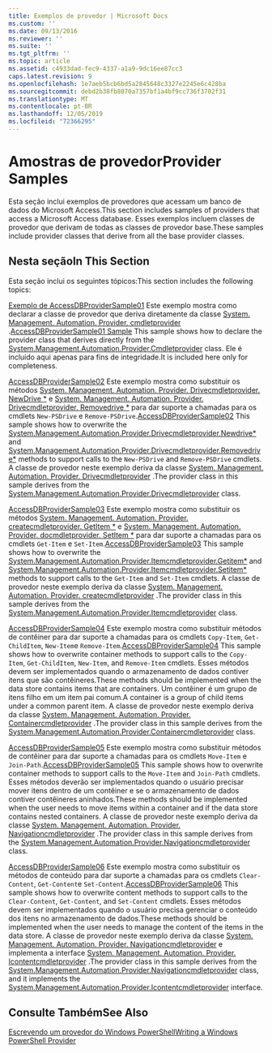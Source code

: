 ```yaml
---
title: Exemplos de provedor | Microsoft Docs
ms.custom: ''
ms.date: 09/13/2016
ms.reviewer: ''
ms.suite: ''
ms.tgt_pltfrm: ''
ms.topic: article
ms.assetid: c4933dad-fec9-4337-a1a9-9dc16ee87cc3
caps.latest.revision: 9
ms.openlocfilehash: 1e7aeb5bcb6bd5a2845648c3327e2245e6c428ba
ms.sourcegitcommit: debd2b38fb8070a7357bf1a4bf9cc736f3702f31
ms.translationtype: MT
ms.contentlocale: pt-BR
ms.lasthandoff: 12/05/2019
ms.locfileid: "72366295"
---
```

# <a name="provider-samples"></a><span data-ttu-id="d840c-102">Amostras de provedor</span><span class="sxs-lookup"><span data-stu-id="d840c-102">Provider Samples</span></span>

<span data-ttu-id="d840c-103">Esta seção inclui exemplos de provedores que acessam um banco de dados do Microsoft Access.</span><span class="sxs-lookup"><span data-stu-id="d840c-103">This section includes samples of providers that access a Microsoft Access database.</span></span> <span data-ttu-id="d840c-104">Esses exemplos incluem classes de provedor que derivam de todas as classes de provedor base.</span><span class="sxs-lookup"><span data-stu-id="d840c-104">These samples include provider classes that derive from all the base provider classes.</span></span>

## <a name="in-this-section"></a><span data-ttu-id="d840c-105">Nesta seção</span><span class="sxs-lookup"><span data-stu-id="d840c-105">In This Section</span></span>

<span data-ttu-id="d840c-106">Esta seção inclui os seguintes tópicos:</span><span class="sxs-lookup"><span data-stu-id="d840c-106">This section includes the following topics:</span></span>

<span data-ttu-id="d840c-107">[Exemplo de AccessDBProviderSample01](./accessdbprovidersample01.md) Este exemplo mostra como declarar a classe de provedor que deriva diretamente da classe [System. Management. Automation. Provider. cmdletprovider](/dotnet/api/System.Management.Automation.Provider.CmdletProvider) .</span><span class="sxs-lookup"><span data-stu-id="d840c-107">[AccessDBProviderSample01 Sample](./accessdbprovidersample01.md) This sample shows how to declare the provider class that derives directly from the [System.Management.Automation.Provider.Cmdletprovider](/dotnet/api/System.Management.Automation.Provider.CmdletProvider) class.</span></span> <span data-ttu-id="d840c-108">Ele é incluído aqui apenas para fins de integridade.</span><span class="sxs-lookup"><span data-stu-id="d840c-108">It is included here only for completeness.</span></span>

<span data-ttu-id="d840c-109">[AccessDBProviderSample02](./accessdbprovidersample02.md) Este exemplo mostra como substituir os métodos [System. Management. Automation. Provider. Drivecmdletprovider. NewDrive \*](/dotnet/api/System.Management.Automation.Provider.DriveCmdletProvider.NewDrive) e [System. Management. Automation. Provider. Drivecmdletprovider. Removedrive \*](/dotnet/api/System.Management.Automation.Provider.DriveCmdletProvider.RemoveDrive) para dar suporte a chamadas para os cmdlets `New-PSDrive` e `Remove-PSDrive`.</span><span class="sxs-lookup"><span data-stu-id="d840c-109">[AccessDBProviderSample02](./accessdbprovidersample02.md) This sample shows how to overwrite the [System.Management.Automation.Provider.Drivecmdletprovider.Newdrive\*](/dotnet/api/System.Management.Automation.Provider.DriveCmdletProvider.NewDrive) and [System.Management.Automation.Provider.Drivecmdletprovider.Removedrive\*](/dotnet/api/System.Management.Automation.Provider.DriveCmdletProvider.RemoveDrive) methods to support calls to the `New-PSDrive` and `Remove-PSDrive` cmdlets.</span></span> <span data-ttu-id="d840c-110">A classe de provedor neste exemplo deriva da classe [System. Management. Automation. Provider. Drivecmdletprovider](/dotnet/api/System.Management.Automation.Provider.DriveCmdletProvider) .</span><span class="sxs-lookup"><span data-stu-id="d840c-110">The provider class in this sample derives from the [System.Management.Automation.Provider.Drivecmdletprovider](/dotnet/api/System.Management.Automation.Provider.DriveCmdletProvider) class.</span></span>

<span data-ttu-id="d840c-111">[AccessDBProviderSample03](./accessdbprovidersample03.md) Este exemplo mostra como substituir os métodos [System. Management. Automation. Provider. createcmdletprovider. GetItem \*](/dotnet/api/System.Management.Automation.Provider.ItemCmdletProvider.GetItem) e [System. Management. Automation. Provider. docmdletprovider. SetItem \*](/dotnet/api/System.Management.Automation.Provider.ItemCmdletProvider.SetItem) para dar suporte a chamadas para os cmdlets `Get-Item` e `Set-Item`.</span><span class="sxs-lookup"><span data-stu-id="d840c-111">[AccessDBProviderSample03](./accessdbprovidersample03.md) This sample shows how to overwrite the [System.Management.Automation.Provider.Itemcmdletprovider.Getitem\*](/dotnet/api/System.Management.Automation.Provider.ItemCmdletProvider.GetItem) and [System.Management.Automation.Provider.Itemcmdletprovider.Setitem\*](/dotnet/api/System.Management.Automation.Provider.ItemCmdletProvider.SetItem) methods to support calls to the `Get-Item` and `Set-Item` cmdlets.</span></span> <span data-ttu-id="d840c-112">A classe de provedor neste exemplo deriva da classe [System. Management. Automation. Provider. createcmdletprovider](/dotnet/api/System.Management.Automation.Provider.ItemCmdletProvider) .</span><span class="sxs-lookup"><span data-stu-id="d840c-112">The provider class in this sample derives from the [System.Management.Automation.Provider.Itemcmdletprovider](/dotnet/api/System.Management.Automation.Provider.ItemCmdletProvider) class.</span></span>

<span data-ttu-id="d840c-113">[AccessDBProviderSample04](./accessdbprovidersample04.md) Este exemplo mostra como substituir métodos de contêiner para dar suporte a chamadas para os cmdlets `Copy-Item`, `Get-ChildItem`, `New-Item`e `Remove-Item`.</span><span class="sxs-lookup"><span data-stu-id="d840c-113">[AccessDBProviderSample04](./accessdbprovidersample04.md) This sample shows how to overwrite container methods to support calls to the `Copy-Item`, `Get-ChildItem`, `New-Item`, and `Remove-Item` cmdlets.</span></span> <span data-ttu-id="d840c-114">Esses métodos devem ser implementados quando o armazenamento de dados contiver itens que são contêineres.</span><span class="sxs-lookup"><span data-stu-id="d840c-114">These methods should be implemented when the data store contains items that are containers.</span></span> <span data-ttu-id="d840c-115">Um contêiner é um grupo de itens filho em um item pai comum.</span><span class="sxs-lookup"><span data-stu-id="d840c-115">A container is a group of child items under a common parent item.</span></span> <span data-ttu-id="d840c-116">A classe de provedor neste exemplo deriva da classe [System. Management. Automation. Provider. Containercmdletprovider](/dotnet/api/System.Management.Automation.Provider.ContainerCmdletProvider) .</span><span class="sxs-lookup"><span data-stu-id="d840c-116">The provider class in this sample derives from the [System.Management.Automation.Provider.Containercmdletprovider](/dotnet/api/System.Management.Automation.Provider.ContainerCmdletProvider) class.</span></span>

<span data-ttu-id="d840c-117">[AccessDBProviderSample05](./accessdbprovidersample05.md) Este exemplo mostra como substituir métodos de contêiner para dar suporte a chamadas para os cmdlets `Move-Item` e `Join-Path`.</span><span class="sxs-lookup"><span data-stu-id="d840c-117">[AccessDBProviderSample05](./accessdbprovidersample05.md) This sample shows how to overwrite container methods to support calls to the `Move-Item` and `Join-Path` cmdlets.</span></span> <span data-ttu-id="d840c-118">Esses métodos deverão ser implementados quando o usuário precisar mover itens dentro de um contêiner e se o armazenamento de dados contiver contêineres aninhados.</span><span class="sxs-lookup"><span data-stu-id="d840c-118">These methods should be implemented when the user needs to move items within a container and if the data store contains nested containers.</span></span> <span data-ttu-id="d840c-119">A classe de provedor neste exemplo deriva da classe [System. Management. Automation. Provider. Navigationcmdletprovider](/dotnet/api/System.Management.Automation.Provider.NavigationCmdletProvider) .</span><span class="sxs-lookup"><span data-stu-id="d840c-119">The provider class in this sample derives from the [System.Management.Automation.Provider.Navigationcmdletprovider](/dotnet/api/System.Management.Automation.Provider.NavigationCmdletProvider) class.</span></span>

<span data-ttu-id="d840c-120">[AccessDBProviderSample06](./accessdbprovidersample06.md) Este exemplo mostra como substituir os métodos de conteúdo para dar suporte a chamadas para os cmdlets `Clear-Content`, `Get-Content`e `Set-Content`.</span><span class="sxs-lookup"><span data-stu-id="d840c-120">[AccessDBProviderSample06](./accessdbprovidersample06.md) This sample shows how to overwrite content methods to support calls to the `Clear-Content`, `Get-Content`, and `Set-Content` cmdlets.</span></span> <span data-ttu-id="d840c-121">Esses métodos devem ser implementados quando o usuário precisa gerenciar o conteúdo dos itens no armazenamento de dados.</span><span class="sxs-lookup"><span data-stu-id="d840c-121">These methods should be implemented when the user needs to manage the content of the items in the data store.</span></span> <span data-ttu-id="d840c-122">A classe de provedor neste exemplo deriva da classe [System. Management. Automation. Provider. Navigationcmdletprovider](/dotnet/api/System.Management.Automation.Provider.NavigationCmdletProvider) e implementa a interface [System. Management. Automation. Provider. Icontentcmdletprovider](/dotnet/api/System.Management.Automation.Provider.IContentCmdletProvider) .</span><span class="sxs-lookup"><span data-stu-id="d840c-122">The provider class in this sample derives from the [System.Management.Automation.Provider.Navigationcmdletprovider](/dotnet/api/System.Management.Automation.Provider.NavigationCmdletProvider) class, and it implements the [System.Management.Automation.Provider.Icontentcmdletprovider](/dotnet/api/System.Management.Automation.Provider.IContentCmdletProvider) interface.</span></span>

## <a name="see-also"></a><span data-ttu-id="d840c-123">Consulte Também</span><span class="sxs-lookup"><span data-stu-id="d840c-123">See Also</span></span>

[<span data-ttu-id="d840c-124">Escrevendo um provedor do Windows PowerShell</span><span class="sxs-lookup"><span data-stu-id="d840c-124">Writing a Windows PowerShell Provider</span></span>](./writing-a-windows-powershell-provider.md)